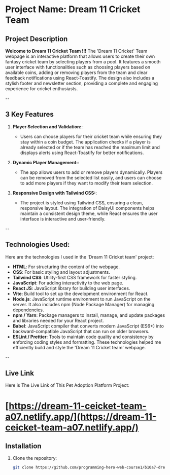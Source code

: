 # Project Name: Dream 11 Cricket Team

## Project Description
**Welcome to Dream 11 Cricket Team !!!** The 'Dream 11 Cricket' Team webpage is an interactive platform that allows users to create their own fantasy cricket team by selecting players from a pool. It features a smooth user interface with functionalities such as choosing players based on available coins, adding or removing players from the team and clear feedback notifications using React-Toastify. The design also includes a stylish footer and newsletter section, providing a complete and engaging experience for cricket enthusiasts.

--

## 3 Key Features
1. **Player Selection and Validation:**:
   - Users can choose players for their cricket team while ensuring they stay within a coin budget. The application checks if a player is already selected or if the team has reached the maximum limit and displays alerts using React-Toastify for better notifications.

2. **Dynamic Player Management:**:
   - The app allows users to add or remove players dynamically. Players can be removed from the selected list easily, and users can choose to add more players if they want to modify their team selection.

3. **Responsive Design with Tailwind CSS:**:
   - The project is styled using Tailwind CSS, ensuring a clean, responsive layout. The integration of DaisyUI components helps maintain a consistent design theme, while React ensures the user interface is interactive and user-friendly.

--

## Technologies Used:
Here are the technologies I used in the 'Dream 11 Cricket team' project:
- **HTML**: For structuring the content of the webpage.
- **CSS**: For basic styling and layout adjustments.
- **Tailwind CSS**: Utility-first CSS framework for faster styling.
- **JavaScript**: For adding interactivity to the web page.
- **React JS**: JavaScript library for building user interfaces.
- **Vite**: Build tool to set up the development environment for React.
- **Node.js**: JavaScript runtime environment to run JavaScript on the server. It also includes npm (Node Package Manager) for managing dependencies.
- **npm / Yarn**: Package managers to install, manage, and update packages and libraries needed for your React project.
- **Babel**: JavaScript compiler that converts modern JavaScript (ES6+) into backward-compatible JavaScript that can run on older browsers.
- **ESLint / Prettier**: Tools to maintain code quality and consistency by enforcing coding styles and formatting.
These technologies helped me efficiently build and style the 'Dream 11 Cricket team' webpage.

--

## Live Link
Here is The Live Link of This Pet Adoption Platform Project:
# [https://dream-11-ceicket-team-a07.netlify.app/](https://dream-11-ceicket-team-a07.netlify.app/)

## Installation
1. Clone the repository:
   ```bash
   git clone https://github.com/programming-hero-web-course1/b10a7-dream-11-SK-Jabed.git